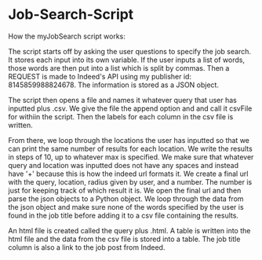 # Job-Search-Script

How the myJobSearch script works:

The script starts off by asking the user questions to specify the job search. It stores each input
into its own variable. If the user inputs a list of words, those words are then put into a list which
is split by commas. Then a REQUEST is made to Indeed's API using my publisher id: 8145859988824678. The
information is stored as a JSON object. 

The script then opens a file and names it whatever query that user has inputted plus .csv. We give the
file the append option and and call it csvFile for withiin the script. Then the labels for each column 
in the csv file is written. 

From there, we loop through the locations the user has inputted so that we can print the same number of results
for each location. We write the results in steps of 10, up to whatever max is specified. We make sure that whatever
query and location was inputted does not have any spaces and instead have '+' because this is how the
indeed url formats it. We create a final url with the query, location, radius given by user, and a number. The number
is just for keeping track of which result it is. We open the final url and then parse the json objects to a Python object.
We loop through the data from the json object and make sure none of the words specified by the user is found in the job
title before adding it to a csv file containing the results. 

An html file is created called the query plus .html. A table is written into the html file and the data from the csv file
is stored into a table. The job title column is also a link to the job post from Indeed. 
